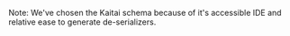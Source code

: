 Note: We've chosen the Kaitai schema because of it's accessible IDE and relative ease to generate de-serializers.



